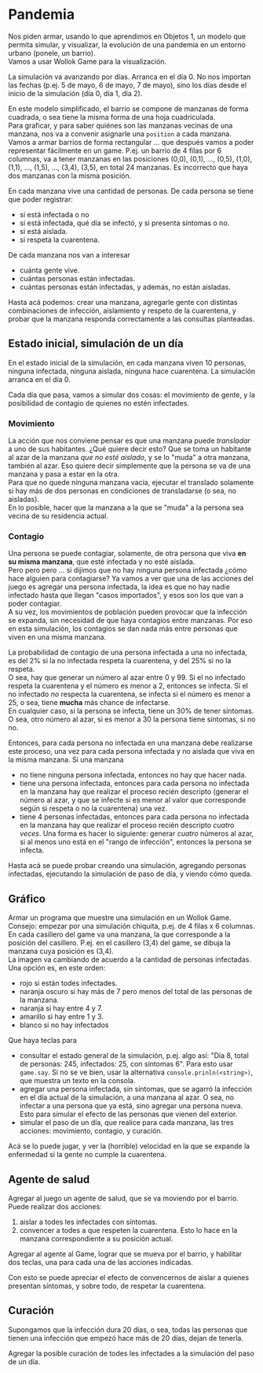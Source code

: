 # Pandemia

Nos piden armar, usando lo que aprendimos en Objetos 1, un modelo que permita simular, y visualizar, la evolución de una pandemia en un entorno urbano (ponele, un barrio).  
Vamos a usar Wollok Game para la visualización.

La simulación va avanzando por días. Arranca en el día 0. No nos importan las fechas (p.ej. 5 de mayo, 6 de mayo, 7 de mayo), sino los días desde el inicio de la simulación (día 0, día 1, día 2).

En este modelo simplificado, el barrio se compone de manzanas de forma cuadrada, o sea tiene la misma forma de una hoja cuadriculada.  
Para graficar, y para saber quiénes son las manzanas vecinas de una manzana, nos va a convenir asignarle una `position` a cada manzana.  
Vamos a armar barrios de forma rectangular ... que después vamos a poder representar fácilmente en un game. P.ej. un barrio de 4 filas por 6 columnas, va a tener manzanas en las posiciones (0,0), (0,1), ..., (0,5), (1,0), (1,1), ..., (1,5), ..., (3,4), (3,5), en total 24 manzanas. Es incorrecto que haya dos manzanas con la misma posición.

En cada manzana vive una cantidad de personas. De cada persona se tiene que poder registrar:
- si está infectada o no
- si está infectada, qué día se infectó, y si presenta síntomas o no.
- si está aislada.
- si respeta la cuarentena.

De cada manzana nos van a interesar
- cuánta gente vive.
- cuántas personas están infectadas.
- cuántas personas están infectadas, y además, no están aisladas.

Hasta acá podemos: crear una manzana, agregarle gente con distintas combinaciones de infección, aislamiento y respeto de la cuarentena, y probar que la manzana responda correctamente a las consultas planteadas.


## Estado inicial, simulación de un día
En el estado inicial de la simulación, en cada manzana viven 10 personas, ninguna infectada, ninguna aislada, ninguna hace cuarentena. La simulación arranca en el día 0. 

Cada día que pasa, vamos a simular dos cosas: el movimiento de gente, y la posibilidad de contagio de quienes no estén infectades.

### Movimiento
La acción que nos conviene pensar es que una manzana puede _transladar_ a uno de sus habitantes. ¿Qué quiere decir esto? Que se toma un habitante al azar de la manzana _que no esté aislado_, y se lo "muda" a otra manzana, también al azar. Eso quiere decir simplemente que la persona se va de una manzana y pasa a estar en la otra.  
Para que no quede ninguna manzana vacía, ejecutar el translado solamente si hay más de dos personas en condiciones de transladarse (o sea, no aisladas).  
En lo posible, hacer que la manzana a la que se "muda" a la persona sea vecina de su residencia actual.  

### Contagio
Una persona se puede contagiar, solamente, de otra persona que viva **en su misma manzana**, que esté infectada y no esté aislada.  
Pero pero pero ... si dijimos que no hay ninguna persona infectada ¿cómo hace alguien para contagiarse? Ya vamos a ver que una de las acciones del juego es agregar una persona infectada, la idea es que no hay nadie infectado hasta que llegan "casos importados", y esos son los que van a poder contagiar.  
A su vez, los movimientos de población pueden provocar que la infección se expanda, sin necesidad de que haya contagios entre manzanas. Por eso en esta simulación, los contagios se dan nada más entre personas que viven en una misma manzana.

La probabilidad de contagio de una persona infectada a una no infectada, es del 2\% si la no infectada respeta la cuarentena, y del 25\% si no la respeta.  
O sea, hay que generar un número al azar entre 0 y 99. Si el no infectado respeta la cuarentena y el número es menor a 2, entonces se infecta. Si el no infectado _no_ respecta la cuarentena, se infecta si el número es menor a 25, o sea, tiene **mucha** más chance de infectarse.  
En cualquier caso, si la persona se infecta, tiene un 30\% de tener síntomas. O sea, otro número al azar, si es menor a 30 la persona tiene síntomas, si no no.

Entonces, para cada persona no infectada en una manzana debe realizarse este proceso, una vez para cada persona infectada y no aislada que viva en la misma manzana. Si una manzana
- no tiene ninguna persona infectada, entonces no hay que hacer nada.
- tiene una persona infectada, entonces para cada persona no infectada en la manzana hay que realizar el proceso recién descripto (generar el número al azar, y que se infecte si es menor al valor que corresponde según si respeta o no la cuarentena) una vez.
- tiene 4 personas infectadas, entonces para cada persona no infectada en la manzana hay que realizar el proceso recién descripto _cuatro veces_. Una forma es hacer lo siguiente: generar _cuatro_ números al azar, si al menos uno está en el "rango de infección", entonces la persona se infecta.

Hasta acá se puede probar creando una simulación, agregando personas infectadas, ejecutando la simulación de paso de día, y viendo cómo queda. 

## Gráfico
Armar un programa que muestre una simulación en un Wollok Game. Consejo: empezar por una simulación chiquita, p.ej. de 4 filas x 6 columnas.  
En cada casillero del game va una manzana, la que corresponde a la posición del casillero. P.ej. en el casillero (3,4) del game, se dibuja la manzana cuya posición es (3,4).  
La imagen va cambiando de acuerdo a la cantidad de personas infectadas. Una opción es, en este orden:
- rojo si están todes infectades.
- naranja oscuro si hay más de 7 pero menos del total de las personas de la manzana.
- naranja si hay entre 4 y 7.
- amarillo si hay entre 1 y 3.
- blanco si no hay infectados

Que haya teclas para
- consultar el estado general de la simulación, p.ej. algo así: "Día 8, total de personas: 245, infectados: 25, con síntomas 6". Para esto usar `game.say`. Si no se ve bien, usar la alternativa `console.prinln(<string>)`, que muestra un texto en la consola.
- agregar una persona infectada, sin síntomas, que se agarró la infección en el día actual de la simulación, a una manzana al azar. O sea, no infectar a una persona que ya está, sino agregar una persona nueva. Esto para simular el efecto de las personas que vienen del exterior.
- simular el paso de un día, que realice para cada manzana, las tres acciones: movimiento, contagio, y curación.

Acá se lo puede jugar, y ver la (horrible) velocidad en la que se expande la enfermedad si la gente no cumple la cuarentena.

## Agente de salud
Agregar al juego un agente de salud, que se va moviendo por el barrio. Puede realizar dos acciones: 
1. aislar a todes les infectades con síntomas.
1. convencer a todes a que respeten la cuarentena.
Esto lo hace en la manzana correspondiente a su posición actual.

Agregar al agente al Game, lograr que se mueva por el barrio, y habilitar dos teclas, una para cada una de las acciones indicadas.

Con esto se puede apreciar el efecto de convencernos de aislar a quienes presentan síntomas, y sobre todo, de respetar la cuarentena.

## Curación
Supongamos que la infección dura 20 días, o sea, todas las personas que tienen una infección que empezó hace más de 20 días, dejan de tenerla.

Agregar la posible curación de todes les infectades a la simulación del paso de un día.
